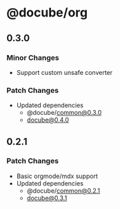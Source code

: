 # @docube/org

## 0.3.0

### Minor Changes

- Support custom unsafe converter

### Patch Changes

- Updated dependencies
  - @docube/common@0.3.0
  - docube@0.4.0

## 0.2.1

### Patch Changes

- Basic orgmode/mdx support
- Updated dependencies
  - @docube/common@0.2.1
  - docube@0.3.1
